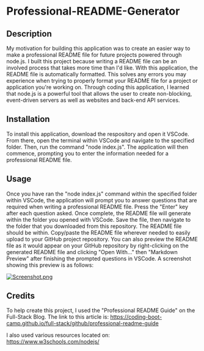 # Professional-README-Generator

## Description

My motivation for building this application was to create an easier way to make a professional README file for future projects powered through node.js. I built this project because writing a README file can be an involved process that takes more time than I'd like. With this application, the README file is automatically formatted. This solves any errors you may experience when trying to properly format your README file for a project or application you're working on. Through coding this application, I learned that node.js is a powerful tool that allows the user to create non-blocking, event-driven servers as well as websites and back-end API services.

## Installation 

To install this application, download the respository and open it VSCode. From there, open the terminal within VSCode and navigate to the specified folder. Then, run the command "node index.js". The application will then commence, prompting you to enter the information needed for a professional README file.

## Usage

Once you have ran the "node index.js" command within the specified folder within VSCode, the application will prompt you to answer questions that are required when writing a professional README file. Press the "Enter" key after each question asked. Once complete, the README file will generate within the folder you opened with VSCode. Save the file, then navigate to the folder that you downloaded from this repository. The README file should be within. Copy/paste the README file wherever needed to easily upload to your GitHub project repository. You can also preview the README file as it would appear on your GitHub repository by right-clicking on the generated README file and clicking "Open With..." then "Markdown Preview" after finishing the prompted questions in VSCode. A screenshot showing this preview is as follows:

[![Screenshot.png](https://i.postimg.cc/SKFqX72z/Screenshot.png)](https://postimg.cc/NK4ZSXxg)

## Credits

To help create this project, I used the "Professional README Guide" on the Full-Stack Blog. The link to this article is: https://coding-boot-camp.github.io/full-stack/github/professional-readme-guide

I also used various resources located on: https://www.w3schools.com/nodejs/
